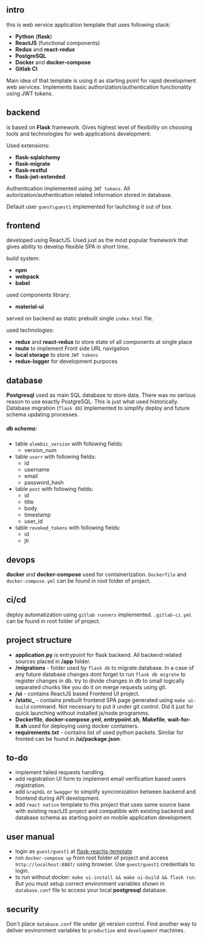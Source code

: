 ## intro

this is web service application template that uses following stack:
* **Python** (**flask**)
* **ReactJS** (functional components)
* **Redux** and **react-redux**
* **PostgreSQL**
* **Docker** and **docker-compose**
* **Gitlab CI**

Main idea of that template is using it as starting point for rapid development web services. Implements basic authorization/authentication functionality using JWT tokens.

## backend

is based on **Flask** framework. Gives highest level of flexibility on choosing tools and technologies for web applications development.

Used extensions:
* **flask-sqlalchemy**
* **flask-migrate**
* **flask-restful**
* **flask-jwt-extended**.

Authentication implemented using `JWT tokens`. All autorization/authentication related information stored in database.

Default user `guest\guest1` implemented for lauhching it out of box.

## frontend

developed using ReactJS. Used just as the most popular framework that gives ability to develop flexible SPA in short time.

build system:
* **npm**
* **webpack**
* **babel**

used components library:
* **material-ui**

served on backend as static prebuilt single `index.html` file.

used technologies:
* **redux** and **react-redux** to store state of all components at single place
* **route** to implement Front side URL navigation
* **local storage** to store `JWT tokens`
* **redux-logger** for development purpoces

## database

**Postgresql** used as main SQL database to store data. There was no serious reason to use exactly PostgreSQL. This is just what used historically. Database migration (`flask db`) implemented to simplify deploy and future schema updating processes.

##### db schema:
- table `alembic_version` with following fields:
  - version_num
- table `userr` with following fields:
  - id
  - username
  - email
  - password_hash  
- table `post` with following fields:
  - id
  - title
  - body
  - timestamp
  - user_id
- table `revoked_tokens` with following fields:
  - id
  - jti    

## devops

**docker** and **docker-compose** used for containerization. `Dockerfile` and `docker-compose.yml` can be found in root folder of project.

## ci/cd
deploy automatization using `gitlab runners` implemented. `.gitlab-ci.yml` can be found in root folder of project.

## project structure

* **application.py** is entrypoint for flask backend. All backend related sources placed in **/app** folder.
* **/migrations** - folder used by `flask db` to migrate database. In a case of any future database changes dont forget to run `flask db migrate` to register changes in db. try to divide changes in db to small logically separated chunks like you do it on merge requests using git.
* **/ui** - contains ReactJS based Frontend UI project.
* **/static_** - contains prebuilt frontend SPA page generated using `make ui-build` command. Not necessary to put it under git control. Did it just for quick launching without installed js/node programms.
* **Dockerfile**, **docker-compose.yml**, **entrypoint.sh**, **Makefile**, **wait-for-it.sh** used for deploying using docker containers.
* **requirements.txt** - contains list of used python packets. Similar for fronted can be found in **/ui/package.json**.

## to-do

* implement failed requests handling.
* add registration UI form to implement email verification based users registration.
* add `GraphQL` or `Swagger` to simplify syncronization between backend and frontend during API development.
* add `react native` template to this project that uses same source base with existing reactJS project and compatible with existing backend and database schema as starting point on mobile application development.

## user manual

* login as `guest/guest1`  at [flask-reactjs-template](https://flask-reactjs-template.m2m-tele.com/)
* run `docker-compose up` from root folder of project and access `http://localhost:8887/` using browser. Use `guest/guest1` credentials to login.
* to run without docker: `make ui-install && make ui-build && flask run`. But you must setup correct environment variables shown in `database.conf` file to access your local **postgresql** database.

## security

Don't place `database.conf` file under git version control. Find another way to deliver environment variables to `production` and `development` machines.